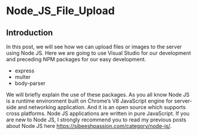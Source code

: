 # Node_JS_File_Upload
 
## Introduction

In this post, we will see how we can upload files or images to the server using Node JS. Here we are going to use Visual Studio for our development and preceding NPM packages for our easy development.

- express
- multer
- body-parser

We will briefly explain the use of these packages. As you all know Node JS is a runtime environment built on Chrome’s V8 JavaScript engine for server-side and networking application. And it is an open source which supports cross platforms. Node JS applications are written in pure JavaScript. If you are new to Node JS, I strongly recommend you to read my previous posts about Node JS here https://sibeeshpassion.com/category/node-js/.

